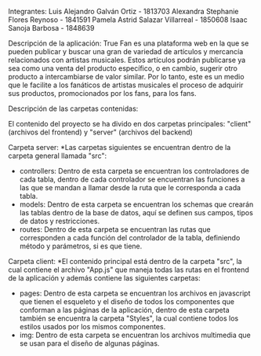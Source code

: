 Integrantes:
Luis Alejandro Galván Ortiz - 1813703
Alexandra Stephanie Flores Reynoso - 1841591
Pamela Astrid Salazar Villarreal - 1850608
Isaac Sanoja Barbosa - 1848639

Descripción de la aplicación:
True Fan es una plataforma web en la que se pueden publicar y buscar una gran de variedad de artículos y mercancía relacionados con artistas musicales. 
Estos artículos podrán publicarse ya sea como una venta del producto específico, o en cambio, sugerir otro producto a intercambiarse de valor similar. 
Por lo tanto, este es un medio que le facilite a los fanáticos de artistas musicales el proceso de adquirir sus productos, promocionados por los fans, para los fans.

Descripción de las carpetas contenidas:

El contenido del proyecto se ha divido en dos carpetas principales: "client" (archivos del frontend) y "server" (archivos del backend)

Carpeta server:
*Las carpetas siguientes se encuentran dentro de la carpeta general llamada "src":

- controllers: Dentro de esta carpeta se encuentran los controladores de cada tabla, dentro de cada controlador se encuentran las funciones a las que se mandan a llamar desde la ruta que le corresponda a cada tabla.
- models: Dentro de esta carpeta se encuentran los schemas que crearán las tablas dentro de la base de datos, aquí se definen sus campos, tipos de datos y restricciones.
- routes: Dentro de esta carpeta se encuentran las rutas que corresponden a cada función del controlador de la tabla, definiendo método y parámetros, si es que tiene.

Carpeta client:
*El contenido principal está dentro de la carpeta "src", la cual contiene el archivo "App.js" que maneja todas las rutas en el frontend de la aplicación y además contiene las siguientes carpetas:

- pages: Dentro de esta carpeta se encuentran los archivos en javascript que tienen el esqueleto y el diseño de todos los componentes que conforman a las páginas de la aplicación, dentro de esta carpeta también se encuentra la carpeta "Styles", la cual contiene todos los estilos usados por los mismos componentes.
- img: Dentro de esta carpeta se encuentran los archivos multimedia que se usan para el diseño de algunas páginas.
